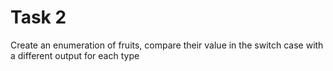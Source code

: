 # Task 2

Create an enumeration of fruits, compare their value in the switch case with a different
output for each type
